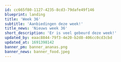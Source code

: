 ```yaml
---
id: cc665f80-1127-4235-8cd3-79dafe49f146
blueprint: landing
title: 'Week 36'
subtitle: 'Aanbiedingen deze week!'
title_news: 'Nieuws week 36'
short_description: 'Er is veel gebeurd deze week!'
updated_by: eaac8844-79f3-4e20-b2d8-406cc0cd3cbd
updated_at: 1691398142
banner_pm: banner_ananas.png
banner_news: banner_food.jpeg
---
```

